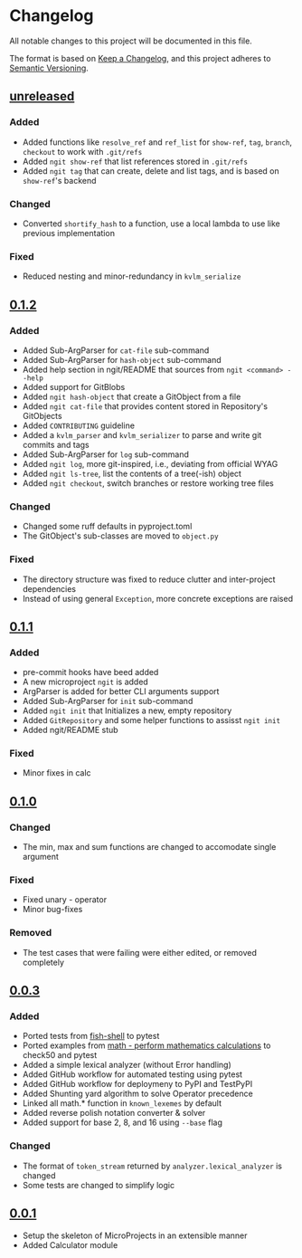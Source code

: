 # Changelog

All notable changes to this project will be documented in this file.

The format is based on [Keep a Changelog](https://keepachangelog.com/en/1.1.0/),
and this project adheres to [Semantic Versioning](https://semver.org/spec/v2.0.0.html).

<!-- 
    The following heading should be used
        - Added
        - Changed
        - Deprecated
        - Removed
        - Fixed
        - Security
 -->

## [unreleased]

### Added
- Added functions like `resolve_ref` and `ref_list` for `show-ref`, `tag`, `branch`, `checkout` to work with `.git/refs`
- Added `ngit show-ref` that list references stored in `.git/refs`
- Added `ngit tag` that can create, delete and list tags, and is based on `show-ref`'s backend


### Changed
- Converted `shortify_hash` to a function, use a local lambda to use like previous implementation

### Fixed
- Reduced nesting and minor-redundancy in `kvlm_serialize`


## [0.1.2]

### Added
- Added Sub-ArgParser for `cat-file` sub-command
- Added Sub-ArgParser for `hash-object` sub-command
- Added help section in ngit/README that sources from `ngit <command> --help`
- Added support for GitBlobs
- Added `ngit hash-object` that create a GitObject from a file
- Added `ngit cat-file` that provides content stored in Repository's GitObjects
- Added `CONTRIBUTING` guideline
- Added a `kvlm_parser` and `kvlm_serializer` to parse and write git commits and tags
- Added Sub-ArgParser for `log` sub-command
- Added `ngit log`, more git-inspired, i.e., deviating from official WYAG
- Added `ngit ls-tree`, list the contents of a tree(-ish) object
- Added `ngit checkout`, switch branches or restore working tree files


### Changed
- Changed some ruff defaults in pyproject.toml
- The GitObject's sub-classes are moved to `object.py`


### Fixed
- The directory structure was fixed to reduce clutter and inter-project dependencies
- Instead of using general `Exception`, more concrete exceptions are raised

## [0.1.1]

### Added
- pre-commit hooks have beed added
- A new microproject `ngit` is added
- ArgParser is added for better CLI arguments support
- Added Sub-ArgParser for `init` sub-command
- Added `ngit init` that Initializes a new, empty repository
- Added `GitRepository` and some helper functions to assisst `ngit init`
- Added ngit/README stub

### Fixed
- Minor fixes in calc


## [0.1.0]

### Changed
- The min, max and sum functions are changed to accomodate single argument

### Fixed
- Fixed unary - operator
- Minor bug-fixes

### Removed
- The test cases that were failing were either edited, or removed completely



## [0.0.3]

### Added

- Ported tests from [fish-shell](https://github.com/fish-shell/fish-shell/blob/master/tests/checks/math.fish) to pytest
- Ported examples from [math - perform mathematics calculations](https://fishshell.com/docs/current/cmds/math.html#examples) to check50 and pytest
- Added a simple lexical analyzer (without Error handling)
- Added GitHub workflow for automated testing using pytest
- Added GitHub workflow for deploymeny to PyPI and TestPyPI
- Added Shunting yard algorithm to solve Operator precedence
- Linked all math.* function in `known_lexemes` by default
- Added reverse polish notation converter & solver
- Added support for base 2, 8, and 16 using `--base` flag


### Changed
- The format of `token_stream` returned by `analyzer.lexical_analyzer` is changed
- Some tests are changed to simplify logic

## [0.0.1]
- Setup the skeleton of MicroProjects in an extensible manner
- Added Calculator module


<!-- Here comes the `git diff` of each version -->
[unreleased]: https://github.com/nyx-4/MicroProjects/compare/v0.1.2...HEAD
[0.1.2]: https://github.com/nyx-4/MicroProjects/compare/v0.1.1...v1.1.2
[0.1.1]: https://github.com/nyx-4/MicroProjects/compare/v0.1.0...v0.1.1
[0.1.0]: https://github.com/nyx-4/MicroProjects/compare/v0.0.3...v0.1.0
[0.0.3]: https://github.com/nyx-4/MicroProjects/compare/v0.0.1...v0.0.3
[0.0.1]: https://github.com/nyx-4/MicroProjects/releases/tag/v0.0.1
